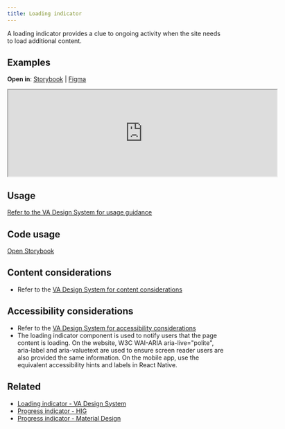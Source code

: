 ```yaml
---
title: Loading indicator
---
```


A loading indicator provides a clue to ongoing activity when the site needs to load additional content.

## Examples

**Open in**: [Storybook](https://department-of-veterans-affairs.github.io/va-mobile-library/?path=/docs/loading-indicator)  |   [Figma](https://www.figma.com/design/Zzt8z60hCtdEzXx2GFWghH/%F0%9F%93%90-Component-Library---Design-System---VA-Mobile?node-id=4035-1007&t=nc28UCI1A10Cd4IH-4)
<iframe width="620" height="200" title="Component in Storybook" src="https://department-of-veterans-affairs.github.io/va-mobile-library/iframe.html?singleStory=true&id=loading-indicator--with-text&viewMode=story" allowfullscreen></iframe>

## Usage

[Refer to the VA Design System for usage guidance](https://design.va.gov/components/loading-indicator)

## Code usage
[Open Storybook](https://department-of-veterans-affairs.github.io/va-mobile-library/?path=/docs/alert--docs)

## Content considerations
* Refer to the [VA Design System for content considerations](https://design.va.gov/components/loading-indicator#content-considerations)

## Accessibility considerations
* Refer to the [VA Design System for accessibility considerations](https://design.va.gov/components/loading-indicator#accessibility-considerations)
* The loading indicator component is used to notify users that the page content is loading. On the website, W3C WAI-ARIA aria-live="polite", aria-label and aria-valuetext are used to ensure screen reader users are also provided the same information. On the mobile app, use the equivalent accessibility hints and labels in React Native.

## Related
* [Loading indicator - VA Design System](https://design.va.gov/components/loading-indicator)
* [Progress indicator - HIG](https://developer.apple.com/design/human-interface-guidelines/progress-indicators)
* [Progress indicator - Material Design](https://m3.material.io/components/progress-indicators)